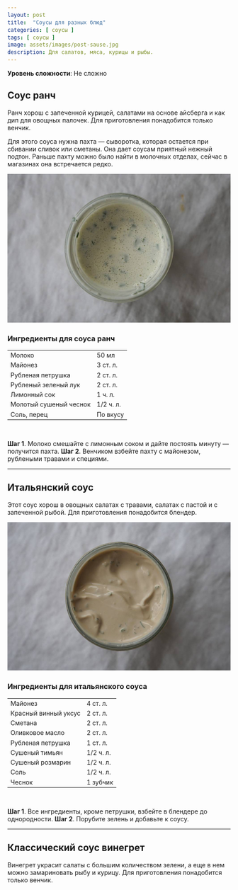 ```yaml
---
layout: post
title:  "Соусы для разных блюд"
categories: [ соусы ]
tags: [ соусы ]
image: assets/images/post-sause.jpg
description: Для салатов, мяса, курицы и рыбы.
---
```


**Уровень сложности**: Не сложно

## Соус ранч
Ранч хорош с запеченной курицей, салатами на основе айсберга и как дип для овощных палочек. Для приготовления понадобится только венчик.

Для этого соуса нужна пахта — сыворотка, которая остается при сбивании сливок или сметаны. Она дает соусам приятный нежный подтон. Раньше пахту можно было найти в молочных отделах, сейчас в магазинах она встречается редко.

![соус рэнч](../assets/images/awesome-sauce-1.xns6h6..jpg)

### Ингредиенты для соуса ранч

<table>
    <tbody>
      <tr>
        <td>Молоко</td>
        <td>50 мл</td>
      </tr>
      <tr>
        <td>Майонез</td>
        <td>3 ст. л.</td>
      </tr>
      <tr>
        <td>Рубленая петрушка</td>
        <td>2 ст. л.</td>
      </tr>
      <tr>
        <td>Рубленый зеленый лук</td>
        <td>2 ст. л.</td>
      </tr>
      <tr>
        <td>Лимонный сок</td>
        <td>1 ч. л.</td>
      </tr>
      <tr>
        <td>Молотый сушеный чеснок</td>
        <td>1/2 ч. л.</td>
      </tr>
      <tr>
        <td>Соль, перец</td>
        <td>По вкусу</td>
      </tr>
    </tbody>
</table>
<br>

**Шаг 1**. Молоко смешайте с лимонным соком и дайте постоять минуту — получится пахта.
**Шаг 2**. Венчиком взбейте пахту с майонезом, рублеными травами и специями.

---

## Итальянский соус
Этот соус хорош в овощных салатах с травами, салатах с пастой и с запеченной рыбой. Для приготовления понадобится блендер.

![итальянский соус](../assets/images/awesome-sauce-2.6yatqj..jpg)

### Ингредиенты для итальянского соуса

<table>
    <tbody>
      <tr>
        <td>Майонез</td>
        <td>4 ст. л.</td>
      </tr>
      <tr>
        <td>Красный винный уксус</td>
        <td>2 ст. л.</td>
      </tr>
      <tr>
        <td>Сметана</td>
        <td>2 ст. л.</td>
      </tr>
      <tr>
        <td>Оливковое масло</td>
        <td>2 ст. л.</td>
      </tr>
      <tr>
        <td>Рубленая петрушка</td>
        <td>1 ст. л.</td>
      </tr>
      <tr>
        <td>Сушеный тимьян</td>
        <td>1/2 ч. л.</td>
      </tr>
      <tr>
        <td>Сушеный розмарин</td>
        <td>1/2 ч. л.</td>
      </tr>
      <tr>
        <td>Соль</td>
        <td>1/2 ч. л.</td>
      </tr>
      <tr>
        <td>Чеснок</td>
        <td>1 зубчик</td>
      </tr>
    </tbody>
</table>
<br>

**Шаг 1**. Все ингредиенты, кроме петрушки, взбейте в блендере до однородности.
**Шаг 2**. Порубите зелень и добавьте к соусу.

---

## Классический соус винегрет
Винегрет украсит салаты с большим количеством зелени, а еще в нем можно замариновать рыбу и курицу. Для приготовления понадобится только венчик.